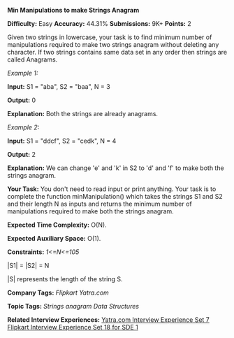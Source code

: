 **Min Manipulations to make Strings Anagram**

**Difficulty:** Easy    **Accuracy:** 44.31%    **Submissions:** 9K+    **Points:** 2

Given two strings in lowercase, your task is to find minimum number of manipulations required to make two strings anagram without deleting any character. If two strings contains same data set in any order then strings are called Anagrams.

*Example 1:*

**Input:**
S1 = "aba", S2 = "baa", N = 3

**Output:** 0

**Explanation:** Both the strings are already
anagrams.

*Example 2:*

**Input:** 
S1 = "ddcf", S2 = "cedk", N = 4

**Output:** 2

**Explanation:** We can change 'e' and 'k' in
S2 to 'd' and 'f' to make both the strings
anagram. 

**Your Task:**
You don't need to read input or print anything. Your task is to complete the function minManipulation() which takes the strings S1 and S2 and their length N as inputs and returns the minimum number of manipulations required to make both the strings anagram.


**Expected Time Complexity:** O(N).

**Expected Auxiliary Space:** O(1).


**Constraints:**
*1<=N<=105*

|S1| = |S2| = N

|S| represents the length of the string S.

**Company Tags:**
*Flipkart    Yatra.com*

**Topic Tags:**
*Strings anagram Data Structures*

**Related Interview Experiences:** [Yatra.com Interview Experience Set 7](https://www.geeksforgeeks.org/yatra-com-interview-experience-set-7/)  [Flipkart Interview Experience Set 18 for SDE 1](https://www.geeksforgeeks.org/flipkart-interview-experience-set-18-for-sde-i/)